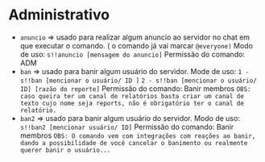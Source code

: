# Administrativo

* `anuncio` =&gt; usado para realizar algum anuncio ao servidor no chat em que executar o comando. \( o comando já vai marcar `@everyone)`  Modo de uso: `s!!anuncio [mensagem do anuncio]`  Permissão do comando: ADM  
*  `ban` =&gt; usado para banir algum usuário do servidor.  Mode de uso:  `1 - s!!ban [mencionar o usuário/ ID ]` `2 - s!!ban [mencionar o usuário/ ID] [razão do reporte]`  Permissão do comando: Banir membros  `OBS: caso queira ter um canal de relatórios basta criar um canal de texto cujo nome seja reports, não é obrigatório ter o canal de relatório.`  
* `ban2` =&gt; usado para banir algum usuário do servidor.  Modo de uso: `s!!ban2 [mencionar usuário/ ID]`  Permissão do comando: Banir membros  `OBS: O comando vem com integrações com reações ao banir, dando a possibilidade de você cancelar o banimento ou realmente querer banir o usuário...`   




